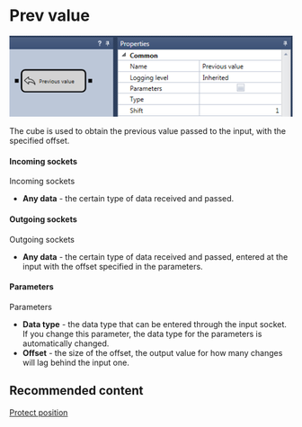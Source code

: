 # Prev value

![Designer The previous value 00](../images/Designer_previous_value_00.png)

The cube is used to obtain the previous value passed to the input, with the specified offset.

#### Incoming sockets

Incoming sockets

- **Any data** \- the certain type of data received and passed.

#### Outgoing sockets

Outgoing sockets

- **Any data** \- the certain type of data received and passed, entered at the input with the offset specified in the parameters.

#### Parameters

Parameters

- **Data type** \- the data type that can be entered through the input socket. If you change this parameter, the data type for the parameters is automatically changed.
- **Offset** \- the size of the offset, the output value for how many changes will lag behind the input one.

## Recommended content

[Protect position](Designer_Protect_positions.md)
